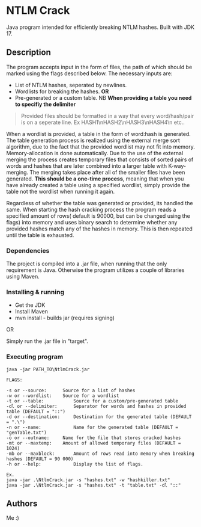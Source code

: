 # NTLM Crack

Java program intended for efficiently breaking NTLM hashes. Built with JDK 17.

## Description

The program accepts input in the form of files, the path of which should be marked using the flags described below.
The necessary inputs are:
- List of NTLM hashes, seperated by newlines.
- Wordlists for breaking the hashes.
**OR**
- Pre-generated or a custom table. NB **When providing a table you need to specifiy the delimiter**

> Provided files should be formatted in a way that every word/hash/pair is on a seperate line. Ex HASH1\nHASH2\nHASH3\nHASH4\n etc..

When a wordlist is provided, a table in the form of word:hash is generated. The table generation process is realized using the external merge sort algorithm, due to the fact that the provided wordlist may not fit into memory. Memory-allocation is done automatically. Due to the use of the external merging the process creates temporary files that consists of sorted pairs of words and hashes that are later combined into a larger table with K-way-merging. The merging takes place after all of the smaller files have been generated. **This should be a one-time process**, meaning that when you have already created a table using a specified wordlist, simply provide the table not the wordlist when running it again.

Regardless of whether the table was generated or provided, its handled the same. When starting the hash cracking process the program reads a specified amount of rows( default is 90000, but can be changed using the flags) into memory and uses binary search to determine whether any provided hashes match any of the hashes in memory. This is then repeated until the table is exhausted.

### Dependencies

The project is compiled into a .jar file, when running that the only requirement is Java.
Otherwise the program utilizes a couple of libraries using Maven.

### Installing & running

- Get the JDK
- Install Maven
- mvn install - builds jar (requires signing)

OR

Simply run the .jar file in "target".

### Executing program

```
java -jar PATH_TO\NtlmCrack.jar

FLAGS:

-s or --source: 	 Source for a list of hashes
-w or --wordlist: 	 Source for a wordlist
-t or --table: 	         Source for a custom/pre-generated table
-dl or --delimiter: 	 Separator for words and hashes in provided table (DEFAULT = "::")
-d or --destination: 	 Destination for the generated table (DEFAULT = ".\")
-n or --name:            Name for the generated table (DEFAULT = "genTable.txt")
-o or --outname: 	 Name for the file that stores cracked hashes
-mt or --maxtemp: 	 Amount of allowed temporary files (DEFAULT = 1024)
-mb or --maxblock:       Amount of rows read into memory when breaking hashes (DEFAULT = 90 000)
-h or --help: 	         Display the list of flags.

Ex.
java -jar .\NtlmCrack.jar -s "hashes.txt" -w "hashkiller.txt"
java -jar .\NtlmCrack.jar -s "hashes.txt" -t "table.txt" -dl "::"
```

## Authors

Me :)

